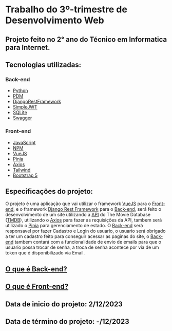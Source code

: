 # Trabalho do 3º-trimestre de Desenvolvimento Web
## Projeto feito no  2° ano do Técnico em Informatica para Internet.

## Tecnologias utilizadas:

### Back-end
- [Python](https://www.python.org/)
- [PDM](https://pdm-project.org/latest/)
- [DjangoRestFramework](https://www.django-rest-framework.org/)
- [SimpleJWT](https://django-rest-framework-simplejwt.readthedocs.io/en/latest/)
- [SQLite](https://www.sqlite.org/index.html)
- [Swagger](https://swagger.io/)

### Front-end  
- [JavaScript](https://www.javascript.com/)
- [NPM](https://www.npmjs.com/)
- [VueJS](https://vuejs.org/)
- [Pinia](https://pinia.vuejs.org/)
- [Axios](https://axios-http.com/)
- [Tailwind](https://tailwindcss.com/)
- [Bootstrap 5](https://getbootstrap.com/)

## Especificações do projeto:

O projeto é uma aplicação que vai utilizar o framework [VueJS](https://vuejs.org/) para o [Front-end](https://www.totvs.com/blog/developers/front-end/),
e o framework [Django Rest Framework](https://www.django-rest-framework.org/) para o [Back-end](https://www.totvs.com/blog/developers/back-end/),
será feito o desenvolvimento de um site utilizando a [API](https://www.ibm.com/br-pt/topics/rest-apis) do The Movie Database ([TMDB](https://www.themoviedb.org/)),
utilizando o [Axios](https://axios-http.com/) para fazer as requisições da API, tambem será utilizado o [Pinia](https://pinia.vuejs.org/) para gerenciamento de estado.
O [Back-end](https://www.totvs.com/blog/developers/back-end/) será responsavel por fazer Cadastro e Login do usuario, o usuario será obrigado a ter um cadastro feito para conseguir acessar as paginas do site, 
o [Back-end](https://www.totvs.com/blog/developers/back-end/) tambem contará com a funcionalidade de envio de emails para que o usuario possa trocar de senha, a troca de senha acontece por via de um token
que é disponibilizado via Email.

## [O que é Back-end?](https://www.totvs.com/blog/developers/back-end/)
## [O que é Front-end?](https://www.totvs.com/blog/developers/front-end/)

## Data de inicio do projeto: 2/12/2023
## Data de término do projeto: -/12/2023
